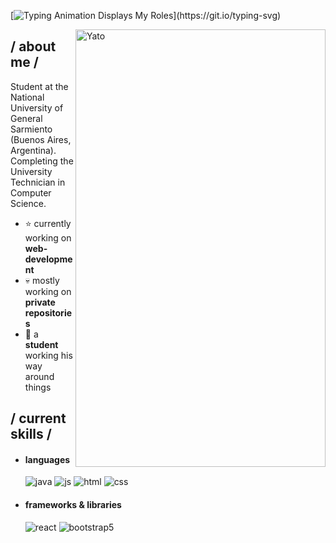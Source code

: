 [![Typing Animation Displays My Roles](https://readme-typing-svg.herokuapp.com?color=%2336BCF7&lines=Hi+I'm+David,+a+Programming+Student;Welcome+to+my+Github+profile;)](https://git.io/typing-svg)

<img align="right" width="400" height="700" alt="Yato" src="https://w0.peakpx.com/wallpaper/685/150/HD-wallpaper-yato-noragami-thumbnail.jpg"/>

<h2> / about me /</h2>

  Student at the National University of General Sarmiento (Buenos Aires, Argentina).
  Completing the University Technician in Computer Science.
  
- ⭐ currently working on **web-development**
- 💀 mostly working on **private repositories**
- 👾 a **student** working his way around things
  
<h2> / current skills / </h2>
  
- <h4> languages </h4>
  <img src = "https://img.shields.io/badge/java-%23ED8B00.svg?style=for-the-badge&logo=java&logoColor=white" alt = "java" />
  <img src = "https://img.shields.io/badge/JavaScript-323330?style=for-the-badge&logo=javascript&logoColor=F7DF1E" alt = "js" />
  <img src = "https://img.shields.io/badge/HTML5-E34F26?style=for-the-badge&logo=html5&logoColor=white" alt = "html" />
  <img src = "https://img.shields.io/badge/CSS3-1572B6?style=for-the-badge&logo=css3&logoColor=white" alt = "css" />

<!--
  - <h5> currently learning </h5>
    <img src = "https://img.shields.io/badge/c++-%23239120.svg?style=for-the-badge&logo=c++&logoColor=white" alt = "c++" />
-->
  
- <h4> frameworks & libraries </h4>
  <img src = "https://img.shields.io/badge/react-%2320232a.svg?style=for-the-badge&logo=react&logoColor=%2361DAFB" alt = "react" />
  <img src = "https://img.shields.io/badge/bootstrap-%23563D7C.svg?style=for-the-badge&logo=bootstrap&logoColor=white" alt = "bootstrap5" />

